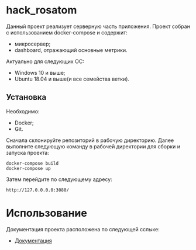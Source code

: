 # hack_rosatom
Данный проект реализует серверную часть приложения. Проект собран с использованием docker-compose и содержит:
- микросервер;
- dashboard, отражающий основные метрики.

Актуально для следующих ОС:
- Windows 10 и выше;
- Ubuntu 18.04 и выше(и все семейства ветки).

## Установка
Необходимо:
- Docker;
- Git.

Сначала склонируйте репозиторий в рабочую директорию. Далее выполните следующую команду в рабочей директории для сборки и запуска проекта:
```
docker-compose build
docker-compose up
```
Затем перейдите по следующему адресу:
```
http://127.0.0.0.0:3080/
```

# Использование
Документация проекта расположена по следующей сслыке:
- [Документация](./server/ENDPOINTS.md)